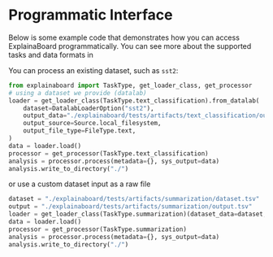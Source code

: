 # Programmatic Interface

Below is some example code that demonstrates how you can access ExplainaBoard programmatically.
You can see more about the supported tasks and data formats in 

You can process an existing dataset, such as `sst2`:

```python
from explainaboard import TaskType, get_loader_class, get_processor
# using a dataset we provide (datalab)
loader = get_loader_class(TaskType.text_classification).from_datalab(
    dataset=DatalabLoaderOption("sst2"),
    output_data="./explainaboard/tests/artifacts/text_classification/output_sst2.txt",
    output_source=Source.local_filesystem,
    output_file_type=FileType.text,
)
data = loader.load()
processor = get_processor(TaskType.text_classification)
analysis = processor.process(metadata={}, sys_output=data)
analysis.write_to_directory("./")
```

or use a custom dataset input as a raw file

```python
dataset = "./explainaboard/tests/artifacts/summarization/dataset.tsv"
output = "./explainaboard/tests/artifacts/summarization/output.tsv"
loader = get_loader_class(TaskType.summarization)(dataset_data=dataset, output_data=output)
data = loader.load()
processor = get_processor(TaskType.summarization)
analysis = processor.process(metadata={}, sys_output=data)
analysis.write_to_directory("./")
```
